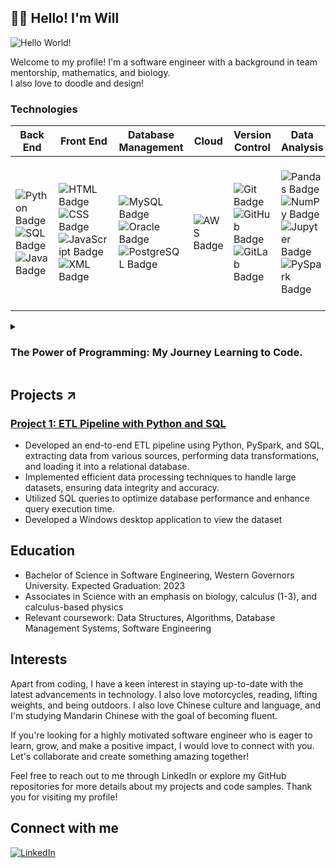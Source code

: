 <!-- BEGIN HEADER -->
## 👨‍💻 Hello! I'm Will

![Hello World!](我%20是%20软%20件%20工%20程%20师.gif)

Welcome to my profile! I'm a software engineer with a background in team mentorship, mathematics, and biology. <br>
I also love to doodle and design!

### Technologies

| Back End                 | Front End                  | Database Management      | Cloud                                | Version Control          | Data Analysis           | Tools                             | Design                            |
|-------------------------|----------------------------|--------------------------|--------------------------------------|--------------------------|-------------------------|-----------------------------------|-----------------------------------|
| ![Python Badge](https://img.shields.io/badge/-Python-3776AB?style=flat&logo=python&logoColor=white) ![SQL Badge](https://img.shields.io/badge/-SQL-4479A1?style=flat&logo=sqlite&logoColor=white) ![Java Badge](https://img.shields.io/badge/-Java-007396?style=flat&logo=java&logoColor=white) | ![HTML Badge](https://img.shields.io/badge/-HTML-E34F26?style=flat&logo=html5&logoColor=white) ![CSS Badge](https://img.shields.io/badge/-CSS-1572B6?style=flat&logo=css3&logoColor=white) ![JavaScript Badge](https://img.shields.io/badge/-JavaScript-F7DF1E?style=flat&logo=javascript&logoColor=black) ![XML Badge](https://img.shields.io/badge/-XML-00426C?style=flat&logo=xml&logoColor=white) | ![MySQL Badge](https://img.shields.io/badge/-MySQL-4479A1?style=flat&logo=mysql&logoColor=white) ![Oracle Badge](https://img.shields.io/badge/-Oracle-F80000?style=flat&logo=oracle&logoColor=white) ![PostgreSQL Badge](https://img.shields.io/badge/-PostgreSQL-336791?style=flat&logo=postgresql&logoColor=white) | ![AWS Badge](https://img.shields.io/badge/-Amazon%20AWS-232F3E?style=flat&logo=amazon-aws&logoColor=white) | ![Git Badge](https://img.shields.io/badge/-Git-F05032?style=flat&logo=git&logoColor=white) ![GitHub Badge](https://img.shields.io/badge/-GitHub-181717?style=flat&logo=github&logoColor=white) ![GitLab Badge](https://img.shields.io/badge/-GitLab-FCA121?style=flat&logo=gitlab&logoColor=black) | ![Pandas Badge](https://img.shields.io/badge/-Pandas-150458?style=flat&logo=pandas&logoColor=white) ![NumPy Badge](https://img.shields.io/badge/-NumPy-013243?style=flat&logo=numpy&logoColor=white) ![Jupyter Badge](https://img.shields.io/badge/-Jupyter%20Notebook-F37626?style=flat&logo=jupyter&logoColor=white) ![PySpark Badge](https://img.shields.io/badge/-PySpark-E25A1C?style=flat&logo=apache-spark&logoColor=white) | ![VMware Badge](https://img.shields.io/badge/-VMware-607078?style=flat&logo=vmware&logoColor=white) ![Docker Badge](https://img.shields.io/badge/-Docker-2496ED?style=flat&logo=docker&logoColor=white) ![Linux Badge](https://img.shields.io/badge/-Linux-FCC624?style=flat&logo=linux&logoColor=black) ![Ubuntu Badge](https://img.shields.io/badge/-Ubuntu-E95420?style=flat&logo=ubuntu&logoColor=white) ![Bash Badge](https://img.shields.io/badge/-Bash-4EAA25?style=flat&logo=gnu-bash&logoColor=white) | ![Blender Badge](https://img.shields.io/badge/-Blender-F5792A?style=flat&logo=blender&logoColor=white) ![Photoshop Badge](https://img.shields.io/badge/-Photoshop-31A8FF?style=flat&logo=adobe-photoshop&logoColor=white) ![Adobe Illustrator Badge](https://img.shields.io/badge/-Adobe%20Illustrator-FF9A00?style=flat&logo=adobe-illustrator&logoColor=white) |



<!--STORY GOES HERE (TOGGLE MENU)-->
<details>
 <summary><h3>The Power of Programming: My Journey Learning to Code.</h3></summary>
 
 ### "Bumping" into coding at an early age
 ---
I was first introduced to programming as a child around 13 or 14, by poking around demo versions of PC games. 

My intent was to try to develop my own “cracks” so I can play the full version for free. 

Of course, that was way beyond the scope of a beginner. I did discover, however, that I could open certain files with a text editor, and amongst the spaces, brackets, and equals signs I would later learn was known as <i>syntax</i> I would find integers or Boolean values, that if I edited, would have an effect on gameplay when I ran the game again. 

In my teenage years, I began to make mods for video games. I would develop new game maps, and textures, and learn how to modify code with a simple text editor and no formal training on syntax. I managed to create some interesting mods for several games, however, I never thought to become a programmer. 

### Overcoming financial struggles by God's grace and supporting my parents
---
Due to the severe financial struggles my family had, I started working straight out of high school. Some shifts would be grueling 12-, 14-, or 16-hour shifts back-to-back at various locations. Restaurants, retail outlets. Essentially whatever employment I could garner to help provide for myself and my parents. 

### Working as a Lead Technician and my original plan: become a healthcare worker
---
I attended college in 2018 with the intention of pursuing a healthcare career as a pharmacist.

I always did well in my classes, and by the time I gained my associates I also gained my Pharmacy Technician License, and I was promoted to Lead Pharmacy Technician in the community pharmacy where I work.

 
### An A student changes his educational trajectory
---
I put off my bachelor's temporarily to work extra hours during the Covid 19 Pandemic, serving at both my home pharmacy and other pharmacies in the NYC Queens district. 

This also gave me some time to think about what I really wanted to do. I learned that I enjoy engineering and mathematics much more than healthcare-related topics (I studied calculus 1, 2, and 3 in college, as well as calculus-based physics, and studied discrete mathematics in my own time). I also knew that I wanted to solve problems at large and provide as much value as possible. As a single individual, I can only serve so many people. 

### Decided to become an Engineer and my acceptance at Per Scholas
---
I went back to college to take advanced mathematics courses and physics courses. I began to consider my options as an Engineer. I also began to learn programming on my own. 
I was invited to come to study  Electrical Engineering at Grove School of Engineering in NYC but opted to study Software Engineering at Western Governors University instead.

I was also fortunate enough to be awarded the opportunity to study Data Engineering with Per Scholas. 

This marks the beginning of my journey as a programmer and data engineer. It feels oddly familiar, coming back to my roots. I feel like I was meant to do this my entire life but just didn’t see it. I’m excited to begin learning new skills and developing the skillset I have so I can reach my vision of helping to reach as many people as possible and solving as many problems as possible, by developing the systems necessary that do just that.
</details>



## Projects ↗

### [Project 1: ETL Pipeline with Python and SQL](https://github.com/The-Captain-William/Per-Scholas-Capstone/tree/main#per-scholas-data-engineering-bootcamp-capstone-project)

- Developed an end-to-end ETL pipeline using Python, PySpark, and SQL, extracting data from various sources, performing data transformations, and loading it into a relational database.
- Implemented efficient data processing techniques to handle large datasets, ensuring data integrity and accuracy.
- Utilized SQL queries to optimize database performance and enhance query execution time.
- Developed a Windows desktop application to view the dataset


## Education

- Bachelor of Science in Software Engineering, Western Governors University. Expected Graduation: 2023
- Associates in Science with an emphasis on biology, calculus (1-3), and calculus-based physics 
- Relevant coursework: Data Structures, Algorithms, Database Management Systems, Software Engineering


## Interests

Apart from coding, I have a keen interest in staying up-to-date with the latest advancements in technology. I also love motorcycles, reading, lifting weights, and being outdoors. I also love Chinese culture and language, and I'm studying Mandarin Chinese with the goal of becoming fluent.

If you're looking for a highly motivated  software engineer who is eager to learn, grow, and make a positive impact, I would love to connect with you. Let's collaborate and create something amazing together!

Feel free to reach out to me through LinkedIn or explore my GitHub repositories for more details about my projects and code samples. Thank you for visiting my profile!



## Connect with me
[![LinkedIn](https://img.shields.io/badge/LinkedIn-Connect-blue?logo=linkedin)](https://www.linkedin.com/in/the-captain-william/)
 









